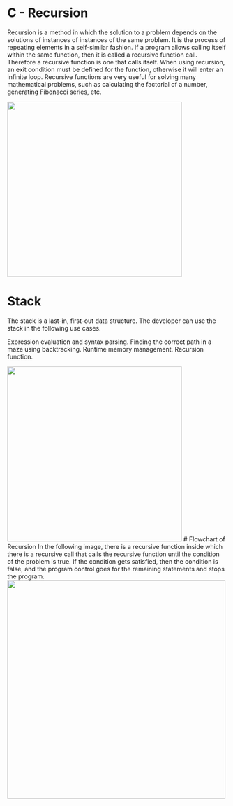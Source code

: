 # C - Recursion
Recursion is a method in which the solution to a problem depends on the solutions of instances of instances of the same problem.
It is the process of repeating elements in a self-similar fashion. 
If a program allows calling itself within the same function, then it is called a recursive function call.
Therefore a recursive function is one that calls itself.
When using recursion, an exit condition must be defined for the function, otherwise it will enter an infinite loop.
Recursive functions are very useful for solving many mathematical problems, such as calculating the factorial of a number, generating Fibonacci series, etc.

<img src="https://cdn.programiz.com/sites/tutorial2program/files/how-recursion-works-c_0.jpg" width="400"/>

# Stack
The stack is a last-in, first-out data structure. The developer can use the stack in the following use cases.

Expression evaluation and syntax parsing.
Finding the correct path in a maze using backtracking.
Runtime memory management.
Recursion function.

<img src="https://i.stack.imgur.com/PK6Ht.png" width="400"/>
# Flowchart of Recursion
In the following image, there is a recursive function inside which there is a recursive call that calls the recursive function until the condition of the problem is true. If the condition gets satisfied, then the condition is false, and the program control goes for the remaining statements and stops the program.

<img src="https://scaler.com/topics/images/flowchart-of-recursion.webp" width="500"/>
